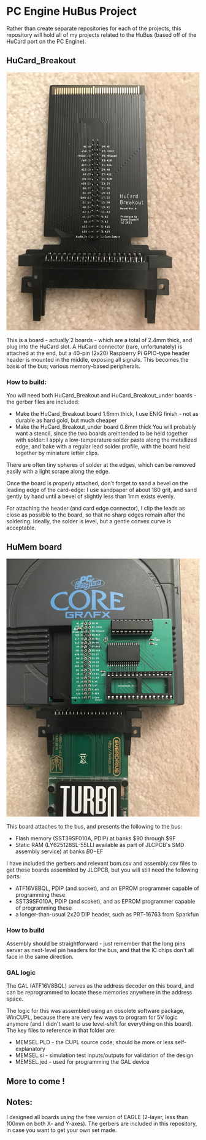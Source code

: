 # PC Engine HuBus Project

Rather than create separate repositories for each of the projects, this repository will
hold all of my projects related to the HuBus (based off of the HuCard port on the PC Engine).

## HuCard_Breakout

![HuCard_Breakout](images/HuCard_Breakout.jpg)

This is a board - actually 2 boards - which are a total of 2.4mm thick, and plug into
the HuCard slot.  A HuCard connector (rare, unfortunately) is attached at the end, but
a 40-pin (2x20) Raspberry Pi GPIO-type header header is mounted in the middle, exposing
all signals.  This becomes the basis of the bus; various memory-based peripherals.

### How to build:
You will need both HuCard_Breakout and HuCard_Breakout_under boards - the gerber files
are included:
- Make the HuCard_Breakout board 1.6mm thick, I use ENIG finish - not as durable as hard gold, but much cheaper
- Make the HuCard_Breakout_under board 0.8mm thick
You will probably want a stencil, since the two boards areintended to be held together
with solder:  I apply a low-temperature solder paste along the metallized edge, and bake
with a regular lead solder profile, with the board held together by miniature letter clips.

There are often tiny spheres of solder at the edges, which can be removed easily with a
light scrape along the edge.

Once the board is properly attached, don't forget to sand a bevel on the leading edge of
the card-edge: I use sandpaper of about 180 grit, and sand gently by hand until a bevel of
slightly less than 1mm exists evenly.

For attaching the header (and card edge connector), I clip the leads as close as possible to
the board, so that no sharp edges remain after the soldering.  Ideally, the solder is level,
but a gentle convex curve is acceptable.


## HuMem board

![HuMem board](images/HuMem.jpg)

This board attaches to the bus, and presents the following to the bus:
- Flash memory (SST39SF010A, PDIP) at banks $90 through $9F
- Static RAM (LY625128SL-55LLI available as part of JLCPCB's SMD assembly service) at banks $B0-$EF

I have included the gerbers and relevant bom.csv and assembly.csv files to get these boards
assembled by JLCPCB, but you will still need the following parts:
- ATF16V8BQL, PDIP (and socket), and an EPROM programmer capable of programming these
- SST39SF010A, PDIP (and scoket), and as EPROM programmer capable of programming these
- a longer-than-usual 2x20 DIP header, such as PRT-16763 from Sparkfun

### How to build
Assembly should be straightforward - just remember that the long pins server as next-level
pin headers for the bus, and that the IC chips don't all face in the same direction.

### GAL logic
The GAL (ATF16V8BQL) serves as the address decoder on this board, and can be reprogrammed to
locate these memories anywhere in the address space.

The logic for this was assembled using an obsolete software package, WinCUPL, because there are
very few ways to program for 5V logic anymore (and I didn't want to use level-shift for everything
on this board).  The key files to reference in that folder are:
- MEMSEL.PLD - the CUPL source code; should be more or less self-explanatory
- MEMSEL.si  - simulation test inputs/outputs for validation of the design
- MEMSEL.jed - used for programming the GAL device

## More to come !



## Notes:

I designed all boards using the free version of EAGLE (2-layer, less than 100mm
on both X- and Y-axes).  The gerbers are included in this repository, in case you
want to get your own set made.

